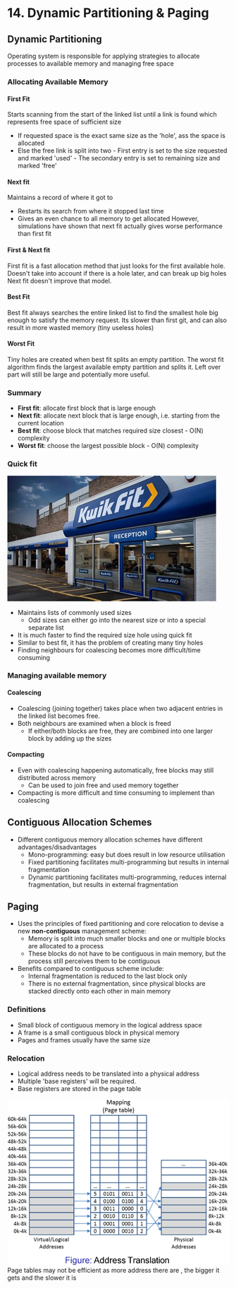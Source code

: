 # 14. Dynamic Partitioning & Paging

## Dynamic Partitioning
Operating system is responsible for applying strategies to allocate processes to available memory and managing free space
### Allocating Available Memory
#### First Fit
Starts scanning from the start of the linked list until a link is found which represents free space of sufficient size
- If requested space is the exact same size as the 'hole', ass the space is allocated
- Else the free link is split into two
		- First entry is set to the size requested and marked 'used'
		- The secondary entry is set to remaining size and marked 'free'

#### Next fit
Maintains a record of where it got to
- Restarts its search from where it stopped last time
- Gives an even chance to all memory to get allocated 
However, simulations have shown that next fit actually gives worse performance than first fit

#### First & Next fit
First fit is a fast allocation method that just looks for the first available hole. Doesn't take into account if there is a hole later, and can break up big holes
Next fit doesn't improve that model.
#### Best Fit
Best fit always searches the entire linked list to find the smallest hole big enough to satisfy the memory request. Its slower than first git, and can also result in more wasted memory (tiny useless holes)
#### Worst Fit
Tiny holes are created when best fit splits an empty partition. The worst fit algorithm finds the largest available empty partition and splits it. Left over part will still be large and potentially more useful. 

### Summary
- **First fit**: allocate first block that is large enough
- **Next fit**: allocate next block that is large enough, i.e. starting from the current location
- **Best fit**: choose block that matches required size closest - O(N) complexity
- **Worst fit**: choose the largest possible block - O(N) complexity 

### Quick fit
![](../_resources/20221107131907.png)
- Maintains lists of commonly used sizes
	- Odd sizes can either go into the nearest size or into a special separate list
- It is much faster to find the required size hole using quick fit
- Similar to best fit, it has the problem of creating many tiny holes
- Finding neighbours for coalescing becomes more difficult/time consuming 

### Managing available memory
#### Coalescing
- Coalescing (joining together) takes place when two adjacent entries in the linked list becomes free.
- Both neighbours are examined when a block is freed
	- If either/both blocks are free, they are combined into one larger block by adding up the sizes
#### Compacting
- Even with coalescing happening automatically, free blocks may still distributed across memory
	- Can be used to join free and used memory together 
- Compacting is more difficult and time consuming to implement than coalescing 

## Contiguous Allocation Schemes
- Different contiguous memory allocation schemes have different advantages/disadvantages
	- Mono-programming: easy but does result in low resource utilisation
	- Fixed partitioning facilitates multi-programming but results in internal fragmentation
	- Dynamic partitioning facilitates multi-programming, reduces internal fragmentation, but results in external fragmentation
## Paging
- Uses the principles of fixed partitioning and core relocation to devise a new **non-contiguous** management scheme:
	- Memory is split into much smaller blocks and one or multiple blocks are allocated to a process
	- These blocks do not have to be contiguous in main memory, but the process still perceives them to be contiguous
- Benefits compared to contiguous scheme include:
	- Internal fragmentation is reduced to the last block only
	- There is no external fragmentation, since physical blocks are stacked directly onto each other in main memory
### Definitions
- Small block of contiguous memory in the logical address space
- A frame is a small contiguous block in physical memory
- Pages and frames usually have the same size

### Relocation
- Logical address needs to be translated into a physical address
- Multiple 'base registers' will be required.
- Base registers are stored in the page table

 ![](../_resources/20221107151513.png)
Page tables may not be efficient as more address there are , the bigger it gets and the slower it is